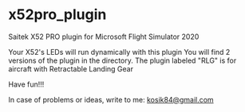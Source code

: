 # x52pro_plugin

Saitek X52 PRO plugin for Microsoft Flight Simulator 2020

Your X52's LEDs will run dynamically with this plugin
You will find 2 versions of the plugin in the directory. The plugin labeled "RLG" is for aircraft with Retractable Landing Gear

Have fun!!!

In case of problems or ideas, write to me: kosik84@gmail.com
